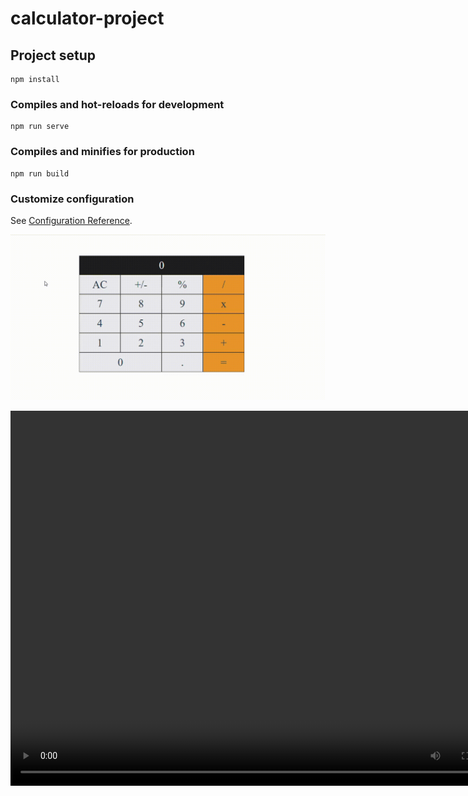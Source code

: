 # calculator-project

## Project setup
```
npm install
```

### Compiles and hot-reloads for development
```
npm run serve
```

### Compiles and minifies for production
```
npm run build
```

### Customize configuration
See [Configuration Reference](https://cli.vuejs.org/config/).     

![demo](./demo1.gif)

<video src="./demo.mp4" width="800px" height="600px" controls="controls"></video>